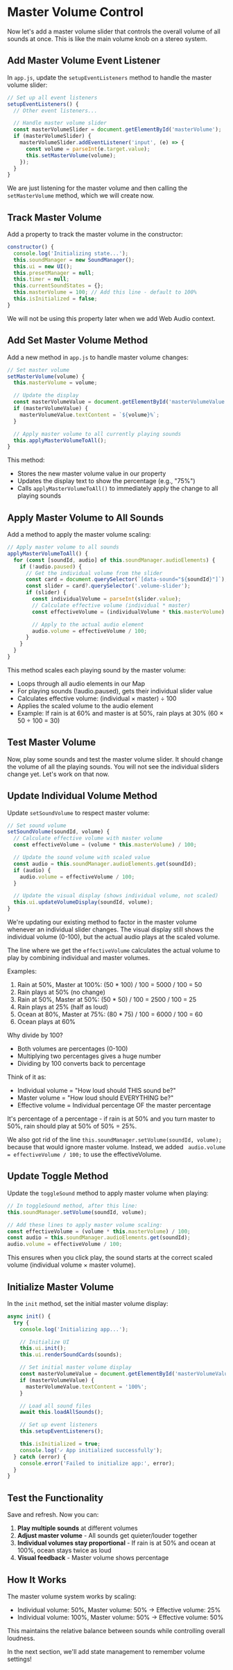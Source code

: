 # Master Volume Control

Now let's add a master volume slider that controls the overall volume of all sounds at once. This is like the main volume knob on a stereo system.

## Add Master Volume Event Listener

In `app.js`, update the `setupEventListeners` method to handle the master volume slider:

```js
// Set up all event listeners
setupEventListeners() {
  // Other event listeners...

  // Handle master volume slider
  const masterVolumeSlider = document.getElementById('masterVolume');
  if (masterVolumeSlider) {
    masterVolumeSlider.addEventListener('input', (e) => {
      const volume = parseInt(e.target.value);
      this.setMasterVolume(volume);
    });
  }
}
```

We are just listening for the master volume and then calling the `setMasterVolume` method, which we will create now.

## Track Master Volume

Add a property to track the master volume in the constructor:

```js
constructor() {
  console.log('Initializing state...');
  this.soundManager = new SoundManager();
  this.ui = new UI();
  this.presetManager = null;
  this.timer = null;
  this.currentSoundStates = {};
  this.masterVolume = 100; // Add this line - default to 100%
  this.isInitialized = false;
}
```

We will not be using this property later when we add Web Audio context.

## Add Set Master Volume Method

Add a new method in `app.js` to handle master volume changes:

```js
// Set master volume
setMasterVolume(volume) {
  this.masterVolume = volume;

  // Update the display
  const masterVolumeValue = document.getElementById('masterVolumeValue');
  if (masterVolumeValue) {
    masterVolumeValue.textContent = `${volume}%`;
  }

  // Apply master volume to all currently playing sounds
  this.applyMasterVolumeToAll();
}
```

This method:

- Stores the new master volume value in our property
- Updates the display text to show the percentage (e.g., "75%")
- Calls `applyMasterVolumeToAll()` to immediately apply the change to all playing sounds

## Apply Master Volume to All Sounds

Add a method to apply the master volume scaling:

```js
// Apply master volume to all sounds
applyMasterVolumeToAll() {
  for (const [soundId, audio] of this.soundManager.audioElements) {
    if (!audio.paused) {
      // Get the individual volume from the slider
      const card = document.querySelector(`[data-sound="${soundId}"]`);
      const slider = card?.querySelector('.volume-slider');
      if (slider) {
        const individualVolume = parseInt(slider.value);
        // Calculate effective volume (individual * master)
        const effectiveVolume = (individualVolume * this.masterVolume) / 100;

        // Apply to the actual audio element
        audio.volume = effectiveVolume / 100;
      }
    }
  }
}
```

This method scales each playing sound by the master volume:

- Loops through all audio elements in our Map
- For playing sounds (!audio.paused), gets their individual slider value
- Calculates effective volume: (individual × master) ÷ 100
- Applies the scaled volume to the audio element
- Example: If rain is at 60% and master is at 50%, rain plays at 30% (60 × 50 ÷ 100 = 30)

## Test Master Volume

Now, play some sounds and test the master volume slider. It should change the volume of all the playing sounds. You will not see the individual sliders change yet. Let's work on that now.

## Update Individual Volume Method

Update `setSoundVolume` to respect master volume:

```js
// Set sound volume
setSoundVolume(soundId, volume) {
  // Calculate effective volume with master volume
  const effectiveVolume = (volume * this.masterVolume) / 100;

  // Update the sound volume with scaled value
  const audio = this.soundManager.audioElements.get(soundId);
  if (audio) {
    audio.volume = effectiveVolume / 100;
  }

  // Update the visual display (shows individual volume, not scaled)
  this.ui.updateVolumeDisplay(soundId, volume);
}
```

We're updating our existing method to factor in the master volume whenever an individual slider changes. The visual display still shows the individual volume (0-100), but the actual audio plays at the scaled volume.

The line where we get the `effectiveVolume` calculates the actual volume to play by combining individual and master volumes.

Examples:

1. Rain at 50%, Master at 100%:
   (50 \* 100) / 100 = 5000 / 100 = 50
1. Rain plays at 50% (no change)
1. Rain at 50%, Master at 50%:
   (50 \* 50) / 100 = 2500 / 100 = 25
1. Rain plays at 25% (half as loud)
1. Ocean at 80%, Master at 75%:
   (80 \* 75) / 100 = 6000 / 100 = 60
1. Ocean plays at 60%

Why divide by 100?

- Both volumes are percentages (0-100)
- Multiplying two percentages gives a huge number
- Dividing by 100 converts back to percentage

Think of it as:

- Individual volume = "How loud should THIS sound
  be?"
- Master volume = "How loud should EVERYTHING be?"
- Effective volume = Individual percentage OF the
  master percentage

It's percentage of a percentage - if rain is at 50%
and you turn master to 50%, rain should play at 50%
of 50% = 25%.

We also got rid of the line `this.soundManager.setVolume(soundId, volume);` because that would ignore master volume. Instead, we added ` audio.volume = effectiveVolume / 100;` to use the effectiveVolume.

## Update Toggle Method

Update the `toggleSound` method to apply master volume when playing:

```js
// In toggleSound method, after this line:
this.soundManager.setVolume(soundId, volume);

// Add these lines to apply master volume scaling:
const effectiveVolume = (volume * this.masterVolume) / 100;
const audio = this.soundManager.audioElements.get(soundId);
audio.volume = effectiveVolume / 100;
```

This ensures when you click play, the sound starts at the correct scaled volume (individual volume × master volume).

## Initialize Master Volume

In the `init` method, set the initial master volume display:

```js
async init() {
  try {
    console.log('Initializing app...');

    // Initialize UI
    this.ui.init();
    this.ui.renderSoundCards(sounds);

    // Set initial master volume display
    const masterVolumeValue = document.getElementById('masterVolumeValue');
    if (masterVolumeValue) {
      masterVolumeValue.textContent = '100%';
    }

    // Load all sound files
    await this.loadAllSounds();

    // Set up event listeners
    this.setupEventListeners();

    this.isInitialized = true;
    console.log('✓ App initialized successfully');
  } catch (error) {
    console.error('Failed to initialize app:', error);
  }
}
```

## Test the Functionality

Save and refresh. Now you can:

1. **Play multiple sounds** at different volumes
2. **Adjust master volume** - All sounds get quieter/louder together
3. **Individual volumes stay proportional** - If rain is at 50% and ocean at 100%, ocean stays twice as loud
4. **Visual feedback** - Master volume shows percentage

## How It Works

The master volume system works by scaling:

- Individual volume: 50%, Master volume: 50% → Effective volume: 25%
- Individual volume: 100%, Master volume: 50% → Effective volume: 50%

This maintains the relative balance between sounds while controlling overall loudness.

In the next section, we'll add state management to remember volume settings!
